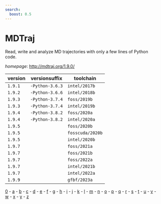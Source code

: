```yaml
---
search:
  boost: 0.5
---
```

# MDTraj

Read, write and analyze MD trajectories with only a few lines of Python code.

*homepage*: <http://mdtraj.org/1.9.0/>

version | versionsuffix | toolchain
--------|---------------|----------
``1.9.1`` | ``-Python-3.6.3`` | ``intel/2017b``
``1.9.2`` | ``-Python-3.6.6`` | ``intel/2018b``
``1.9.3`` | ``-Python-3.7.4`` | ``foss/2019b``
``1.9.3`` | ``-Python-3.7.4`` | ``intel/2019b``
``1.9.4`` | ``-Python-3.8.2`` | ``foss/2020a``
``1.9.4`` | ``-Python-3.8.2`` | ``intel/2020a``
``1.9.5`` |  | ``foss/2020b``
``1.9.5`` |  | ``fosscuda/2020b``
``1.9.5`` |  | ``intel/2020b``
``1.9.7`` |  | ``foss/2021a``
``1.9.7`` |  | ``foss/2021b``
``1.9.7`` |  | ``foss/2022a``
``1.9.7`` |  | ``intel/2021b``
``1.9.7`` |  | ``intel/2022a``
``1.9.9`` |  | ``gfbf/2023a``

[0](../0/index.md) - [a](../a/index.md) - [b](../b/index.md) - [c](../c/index.md) - [d](../d/index.md) - [e](../e/index.md) - [f](../f/index.md) - [g](../g/index.md) - [h](../h/index.md) - [i](../i/index.md) - [j](../j/index.md) - [k](../k/index.md) - [l](../l/index.md) - [m](../m/index.md) - [n](../n/index.md) - [o](../o/index.md) - [p](../p/index.md) - [q](../q/index.md) - [r](../r/index.md) - [s](../s/index.md) - [t](../t/index.md) - [u](../u/index.md) - [v](../v/index.md) - [w](../w/index.md) - [x](../x/index.md) - [y](../y/index.md) - [z](../z/index.md)


